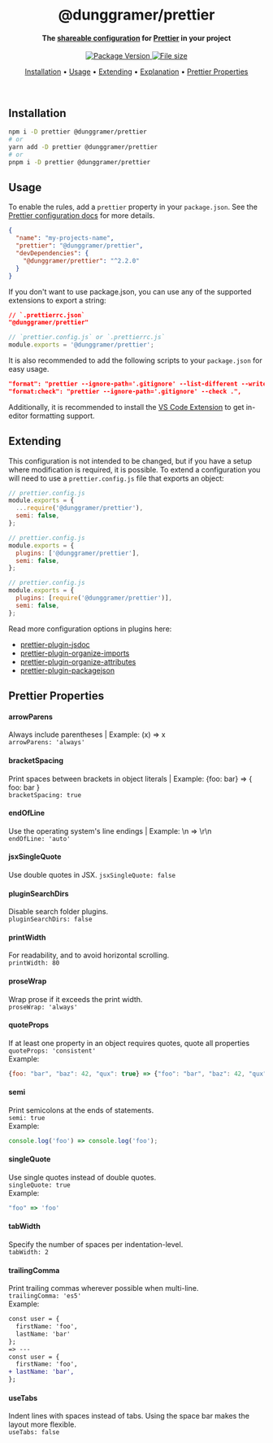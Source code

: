 <!-- Title -->
<h1 align="center">
  @dunggramer/prettier
</h1>

<!-- Description -->
<h4 align="center"> 
  The <a href="https://prettier.io/docs/en/configuration.html#sharing-configurations">shareable configuration</a>
  for <a href="https://prettier.io/">Prettier</a> in your project
</h4>

<!-- Badges -->
<p align="center">
  <a href="https://www.npmjs.com/package/@dunggramer/prettier">
    <img
      src="https://img.shields.io/npm/v/@dunggramer/prettier?style=flat-square"
      alt="Package Version"
    />
  </a>

  <a href="https://www.npmjs.com/package/@dunggramer/prettier">
    <img
      src="https://img.badgesize.io/DungGramer/prettier/master/prettier.config.js.svg?label=File_size"
      alt="File size"
    />
  </a>
</p>

<!-- Quicklinks -->
<p align="center">
  <a href="#installation">Installation</a> •
  <a href="#usage">Usage</a> •
  <a href="#extending">Extending</a> •
  <a href="#explanation">Explanation</a> • 
  <a href="#prettier-properties">Prettier Properties</a>
</p>

<br>

## Installation

```bash
npm i -D prettier @dunggramer/prettier
# or
yarn add -D prettier @dunggramer/prettier
# or
pnpm i -D prettier @dunggramer/prettier
```

## Usage

To enable the rules, add a `prettier` property in your `package.json`. See the [Prettier configuration docs](https://prettier.io/docs/en/configuration.html) for more details.

```json
{
  "name": "my-projects-name",
  "prettier": "@dunggramer/prettier",
  "devDependencies": {
    "@dunggramer/prettier": "^2.2.0"
  }
}
```

If you don't want to use package.json, you can use any of the supported extensions to export a string:

```json
// `.prettierrc.json`
"@dunggramer/prettier"
```

```js
// `prettier.config.js` or `.prettierrc.js`
module.exports = '@dunggramer/prettier';
```

It is also recommended to add the following scripts to your `package.json` for easy usage.

```json
"format": "prettier --ignore-path='.gitignore' --list-different --write .",
"format:check": "prettier --ignore-path='.gitignore' --check .",
```

Additionally, it is recommended to install the [VS Code Extension](https://marketplace.visualstudio.com/items?itemName=esbenp.prettier-vscode) to get in-editor formatting support.

## Extending

This configuration is not intended to be changed, but if you have a setup where modification is required, it is possible. To extend a configuration you will need to use a `prettier.config.js` file that exports an object:

```javascript
// prettier.config.js
module.exports = {
  ...require('@dunggramer/prettier'),
  semi: false,
};
```

```javascript
// prettier.config.js
module.exports = {
  plugins: ['@dunggramer/prettier'],
  semi: false,
};
```

```javascript
// prettier.config.js
module.exports = {
  plugins: [require('@dunggramer/prettier')],
  semi: false,
};
```

Read more configuration options in plugins here:

- [prettier-plugin-jsdoc](https://github.com/homer0/packages/tree/main/packages/public/prettier-plugin-jsdoc#readme)
- [prettier-plugin-organize-imports](https://github.com/trivago/prettier-plugin-sort-imports#readme)
- [prettier-plugin-organize-attributes](https://github.com/NiklasPor/prettier-plugin-organize-attributes#readme)
- [prettier-plugin-packagejson](https://github.com/matzkoh/prettier-plugin-packagejson#readme)

## Prettier Properties

#### arrowParens

Always include parentheses | Example: (x) => x  
`arrowParens: 'always'`

#### bracketSpacing

Print spaces between brackets in object literals | Example: {foo: bar} => { foo: bar }  
`bracketSpacing: true`

#### endOfLine

Use the operating system's line endings | Example: \n => \r\n  
`endOfLine: 'auto'`

#### jsxSingleQuote

Use double quotes in JSX.
`jsxSingleQuote: false`

#### pluginSearchDirs

Disable search folder plugins.  
`pluginSearchDirs: false`

#### printWidth

For readability, and to avoid horizontal scrolling.  
`printWidth: 80`

#### proseWrap

Wrap prose if it exceeds the print width.  
`proseWrap: 'always'`

#### quoteProps

If at least one property in an object requires quotes, quote all properties  
`quoteProps: 'consistent'`  
Example:

```js
{foo: "bar", "baz": 42, "qux": true} => {"foo": "bar", "baz": 42, "qux": true}
```

#### semi

Print semicolons at the ends of statements.  
`semi: true`  
Example:

```js
console.log('foo') => console.log('foo');
```

#### singleQuote

Use single quotes instead of double quotes.  
`singleQuote: true`  
Example:

```js
"foo" => 'foo'
```

#### tabWidth

Specify the number of spaces per indentation-level.  
`tabWidth: 2`

#### trailingComma

Print trailing commas wherever possible when multi-line.  
`trailingComma: 'es5'`  
Example:

```diff
const user = {
  firstName: 'foo',
  lastName: 'bar'
};
=> ---
const user = {
  firstName: 'foo',
+ lastName: 'bar',
};
```

#### useTabs

Indent lines with spaces instead of tabs. Using the space bar makes the layout more flexible.  
`useTabs: false`